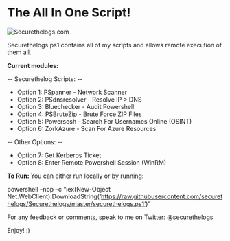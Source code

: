 <h1>The All In One Script!</h1>

![Securethelogs.com](https://ctrla1tdel.files.wordpress.com/2020/02/securethelogs.gif)

 
Securethelogs.ps1 contains all of my scripts and allows remote execution of them all.

<b>Current modules:</b>

 -- Securethelog Scripts: --

- Option 1: PSpanner - Network Scanner
- Option 2: PSdnsresolver - Resolve IP > DNS
- Option 3: Bluechecker - Audit Powershell
- Option 4: PSBruteZip - Brute Force ZIP Files
- Option 5: Powersosh - Search For Usernames Online (OSINT)
- Option 6: ZorkAzure - Scan For Azure Resources

 -- Other Options: --

- Option 7: Get Kerberos Ticket
- Option 8: Enter Remote Powershell Session (WinRM)



<b>To Run: </b>
You can either run locally or by running: 

powershell –nop –c “iex(New-Object Net.WebClient).DownloadString(‘https://raw.githubusercontent.com/securethelogs/Securethelogs/master/securethelogs.ps1’)”

For any feedback or comments, speak to me on Twitter: @securethelogs

Enjoy! :)
